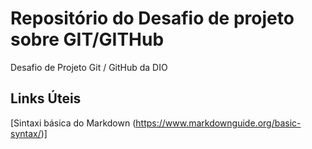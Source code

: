 # Repositório do Desafio de projeto sobre GIT/GITHub
Desafio de Projeto Git / GitHub da DIO

## Links Úteis
[Sintaxi básica do Markdown (https://www.markdownguide.org/basic-syntax/)]
